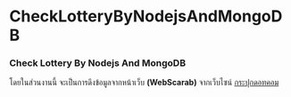 # CheckLotteryByNodejsAndMongoDB
   ### Check Lottery By Nodejs And MongoDB 
   โดยในส่วนงานนี้ จะเป็นการดึงข้อมูลจากหน้าเว็บ **(WebScarab)** จากเว็บไซน์ [กระปุกดอทคอม](http://lottery.kapook.com/)  
   

